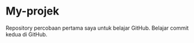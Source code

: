 # My-projek
Repository percobaan pertama saya untuk belajar GitHub.
Belajar commit kedua di GitHub.
